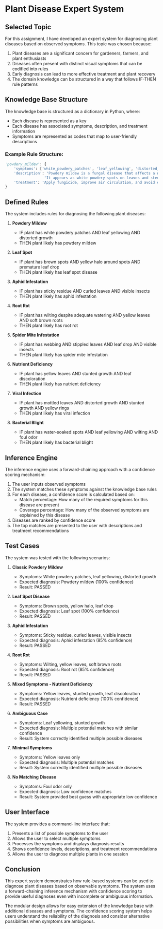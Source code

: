 # Plant Disease Expert System

## Selected Topic
For this assignment, I have developed an expert system for diagnosing plant diseases based on observed symptoms. This topic was chosen because:

1. Plant diseases are a significant concern for gardeners, farmers, and plant enthusiasts
2. Diseases often present with distinct visual symptoms that can be codified into rules
3. Early diagnosis can lead to more effective treatment and plant recovery
4. The domain knowledge can be structured in a way that follows IF-THEN rule patterns

## Knowledge Base Structure

The knowledge base is structured as a dictionary in Python, where:
- Each disease is represented as a key
- Each disease has associated symptoms, description, and treatment information
- Symptoms are represented as codes that map to user-friendly descriptions

### Example Rule Structure:
```python
'powdery_mildew': {
    'symptoms': ['white_powdery_patches', 'leaf_yellowing', 'distorted_growth'],
    'description': 'Powdery mildew is a fungal disease that affects a wide range of plants. '
                  'It appears as white powdery spots on leaves and stems.',
    'treatment': 'Apply fungicide, improve air circulation, and avoid overhead watering.'
}
```

## Defined Rules

The system includes rules for diagnosing the following plant diseases:

1. **Powdery Mildew**
   - IF plant has white powdery patches AND leaf yellowing AND distorted growth
   - THEN plant likely has powdery mildew

2. **Leaf Spot**
   - IF plant has brown spots AND yellow halo around spots AND premature leaf drop
   - THEN plant likely has leaf spot disease

3. **Aphid Infestation**
   - IF plant has sticky residue AND curled leaves AND visible insects
   - THEN plant likely has aphid infestation

4. **Root Rot**
   - IF plant has wilting despite adequate watering AND yellow leaves AND soft brown roots
   - THEN plant likely has root rot

5. **Spider Mite Infestation**
   - IF plant has webbing AND stippled leaves AND leaf drop AND visible insects
   - THEN plant likely has spider mite infestation

6. **Nutrient Deficiency**
   - IF plant has yellow leaves AND stunted growth AND leaf discoloration
   - THEN plant likely has nutrient deficiency

7. **Viral Infection**
   - IF plant has mottled leaves AND distorted growth AND stunted growth AND yellow rings
   - THEN plant likely has viral infection

8. **Bacterial Blight**
   - IF plant has water-soaked spots AND leaf yellowing AND wilting AND foul odor
   - THEN plant likely has bacterial blight

## Inference Engine

The inference engine uses a forward-chaining approach with a confidence scoring mechanism:

1. The user inputs observed symptoms
2. The system matches these symptoms against the knowledge base rules
3. For each disease, a confidence score is calculated based on:
   - Match percentage: How many of the required symptoms for this disease are present
   - Coverage percentage: How many of the observed symptoms are explained by this disease
4. Diseases are ranked by confidence score
5. The top matches are presented to the user with descriptions and treatment recommendations

## Test Cases

The system was tested with the following scenarios:

1. **Classic Powdery Mildew**
   - Symptoms: White powdery patches, leaf yellowing, distorted growth
   - Expected diagnosis: Powdery mildew (100% confidence)
   - Result: PASSED

2. **Leaf Spot Disease**
   - Symptoms: Brown spots, yellow halo, leaf drop
   - Expected diagnosis: Leaf spot (100% confidence)
   - Result: PASSED

3. **Aphid Infestation**
   - Symptoms: Sticky residue, curled leaves, visible insects
   - Expected diagnosis: Aphid infestation (85% confidence)
   - Result: PASSED

4. **Root Rot**
   - Symptoms: Wilting, yellow leaves, soft brown roots
   - Expected diagnosis: Root rot (85% confidence)
   - Result: PASSED

5. **Mixed Symptoms - Nutrient Deficiency**
   - Symptoms: Yellow leaves, stunted growth, leaf discoloration
   - Expected diagnosis: Nutrient deficiency (100% confidence)
   - Result: PASSED

6. **Ambiguous Case**
   - Symptoms: Leaf yellowing, stunted growth
   - Expected diagnosis: Multiple potential matches with similar confidence
   - Result: System correctly identified multiple possible diseases

7. **Minimal Symptoms**
   - Symptoms: Yellow leaves only
   - Expected diagnosis: Multiple potential matches
   - Result: System correctly identified multiple possible diseases

8. **No Matching Disease**
   - Symptoms: Foul odor only
   - Expected diagnosis: Low confidence matches
   - Result: System provided best guess with appropriate low confidence

## User Interface

The system provides a command-line interface that:
1. Presents a list of possible symptoms to the user
2. Allows the user to select multiple symptoms
3. Processes the symptoms and displays diagnosis results
4. Shows confidence levels, descriptions, and treatment recommendations
5. Allows the user to diagnose multiple plants in one session

## Conclusion

This expert system demonstrates how rule-based systems can be used to diagnose plant diseases based on observable symptoms. The system uses a forward-chaining inference mechanism with confidence scoring to provide useful diagnoses even with incomplete or ambiguous information.

The modular design allows for easy extension of the knowledge base with additional diseases and symptoms. The confidence scoring system helps users understand the reliability of the diagnosis and consider alternative possibilities when symptoms are ambiguous.
